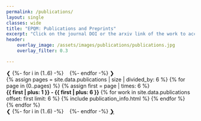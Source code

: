 ```yaml
---
permalink: /publications/
layout: single
classes: wide
title: "EPQM: Publications and Preprints"
excerpt: "Click on the journal DOI or the arxiv link of the work to access the manuscript."
header:
    overlay_image: /assets/images/publications/publications.jpg
    overlay_filter: 0.3

---
```


<div class="slideshow-container" markdown=1>

<div class="dot__sliding" id="dot__sliding" markdown=1>
<a class="prev" onclick="plusSlides(-1)">&#10094;</a>
{%- for i in (1..6) -%}
&nbsp;<a href="{{ page.permalink }}#highlights" class="dot" onclick="currentSlide({{ i }})"></a>&nbsp;
{%- endfor -%}
<a class="next" onclick="plusSlides(1)">&#10095;</a>
</div>
{% assign pages = site.data.publications | size | divided_by: 6 %}
{% for page in (0..pages) %}
{% assign first = page | times: 6 %}
<div class="mySlides fade" markdown=1>
<span class="dot_caption"><b>{{ first | plus: 1 }} - {{ first | plus: 6 }}</b></span>
{% for work in site.data.publications offset: first limit: 6 %}
{% include publication_info.html %}
{% endfor %}
</div>
{% endfor %}

</div>

<div class="dot__sliding" markdown=1>
<a class="prev" onclick="plusSlides(-1)">&#10094;</a>
{%- for i in (1..6) -%}
&nbsp;<a href="{{ page.permalink }}#highlights" class="dot" onclick="currentSlide({{ i }})"></a>&nbsp;
{%- endfor -%}
<a href="{{ page.permalink }}#highlights" class="next" onclick="plusSlides(1)">&#10095;</a>
</div>

